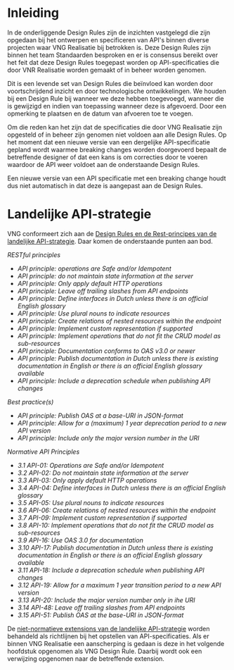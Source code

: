 # Inleiding

In de onderliggende Design Rules zijn de inzichten vastgelegd die zijn opgedaan bij het ontwerpen en specificeren van API's binnen diverse projecten waar VNG Realisatie bij betrokken is.
Deze Design Rules zijn binnen het team Standaarden besproken en er is consensus bereikt over het feit dat deze Design Rules toegepast worden op API-specificaties die door VNR Realisatie worden gemaakt of in beheer worden genomen.

Dit is een levende set van Design Rules die beïnvloed kan worden door voortschrijdend inzicht en door technologische ontwikkelingen. We houden bij een Design Rule bij wanneer we deze hebben toegevoegd, wanneer die is gewijzigd en indien van toepassing wanneer deze is afgevoerd. Door een opmerking te plaatsen en de datum van afvoeren toe te voegen.

Om die reden kan het zijn dat de specificaties die door VNG Realisatie zijn opgesteld of in beheer zijn genomen niet voldoen aan alle Design Rules.
Op het moment dat een nieuwe versie van een dergelijke  API-specificatie gepland wordt waarmee breaking changes worden doorgevoerd bepaalt de betreffende designer of dat een kans is om correcties door te voeren waardoor de API weer voldoet aan de onderstaande Design Rules.

Een nieuwe versie van een API specificatie met een breaking change houdt dus niet automatisch in dat deze is aangepast aan de Design Rules.

# Landelijke API-strategie

VNG conformeert zich aan de [Design Rules en de Rest-principes van de landelijke API-strategie](https://docs.geostandaarden.nl/api/API-Designrules/). Daar komen de onderstaande punten aan bod.

_RESTful principles_

- _API principle: operations are Safe and/or Idempotent_
- _API principle: do not maintain state information at the server_
- _API principle: Only apply default HTTP operations_
- _API principle: Leave off trailing slashes from API endpoints_
- _API principle: Define interfaces in Dutch unless there is an official English glossary_
- _API principle: Use plural nouns to indicate resources_
- _API principle: Create relations of nested resources within the endpoint_
- _API principle: Implement custom representation if supported_
- _API principle: Implement operations that do not fit the CRUD model as sub-resources_
- _API principle: Documentation conforms to OAS v3.0 or newer_
- _API principle: Publish documentation in Dutch unless there is existing documentation in English or there is an official English glossary available_
- _API principle: Include a deprecation schedule when publishing API changes_

_Best practice(s)_
- _API principle: Publish OAS at a base-URI in JSON-format_
- _API principle: Allow for a (maximum) 1 year deprecation period to a new API version_
- _API principle: Include only the major version number in the URI_


_Normative API Principles_

- _3.1 API-01: Operations are Safe and/or Idempotent_
- _3.2 API-02: Do not maintain state information at the server_
- _3.3 API-03: Only apply default HTTP operations_
- _3.4 API-04: Define interfaces in Dutch unless there is an official English glossary_
- _3.5 API-05: Use plural nouns to indicate resources_
- _3.6 API-06: Create relations of nested resources within the endpoint_
- _3.7 API-09: Implement custom representation if supported_
- _3.8 API-10: Implement operations that do not fit the CRUD model as sub-resources_
- _3.9 API-16: Use OAS 3.0 for documentation_
- _3.10 API-17: Publish documentation in Dutch unless there is existing documentation in English or there is an official English glossary available_
- _3.11 API-18: Include a deprecation schedule when publishing API changes_
- _3.12 API-19: Allow for a maximum 1 year transition period to a new API version_
- _3.13 API-20: Include the major version number only in ihe URI_
- _3.14 API-48: Leave off trailing slashes from API endpoints_
- _3.15 API-51: Publish OAS at the base-URI in JSON-format_

De [niet-normatieve extensions van de landelijke API-strategie](https://docs.geostandaarden.nl/api/API-Designrules/) worden behandeld als richtlijnen bij het opstellen van API-specificaties. Als er binnen VNG Realisatie een aanscherping is gedaan is deze in het volgende hoofdstuk opgenomen als VNG Design Rule. Daarbij wordt ook een verwijzing opgenomen naar de betreffende extension.
